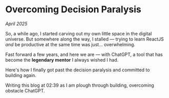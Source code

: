 # Overcoming Decision Paralysis

_April 2025_

So, a while ago, I started carving out my own little space in the digital universe. But somewhere along the way, I stalled — trying to learn ReactJS *and* be productive at the same time was just... overwhelming.

Fast forward a few years, and here we are — with ChatGPT, a tool that has become the **legendary mentor** I always wished I had.

Here's how I finally got past the decision paralysis and committed to building again.

Writing this blog at 02:39 as I am plough through building, overcoming obstacle ChatGPT.
